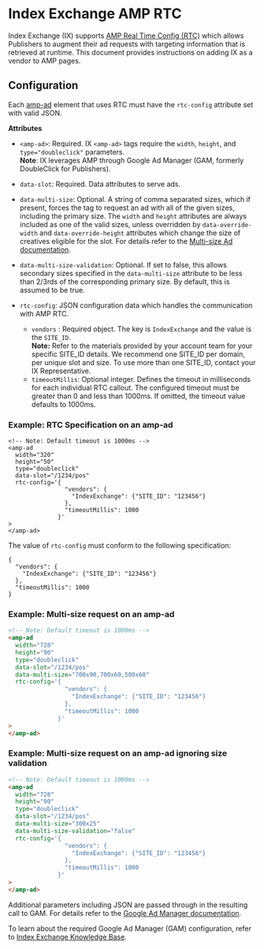 <!---
Copyright 2016 The AMP HTML Authors. All Rights Reserved.

Licensed under the Apache License, Version 2.0 (the "License");
you may not use this file except in compliance with the License.
You may obtain a copy of the License at

      http://www.apache.org/licenses/LICENSE-2.0

Unless required by applicable law or agreed to in writing, software
distributed under the License is distributed on an "AS-IS" BASIS,
WITHOUT WARRANTIES OR CONDITIONS OF ANY KIND, either express or implied.
See the License for the specific language governing permissions and
limitations under the License.
-->
# Index Exchange AMP RTC
Index Exchange (IX) supports [AMP Real Time Config (RTC)](https://github.com/ampproject/amphtml/blob/master/extensions/amp-a4a/rtc-publisher-implementation-guide.md) which allows Publishers to augment their ad requests with targeting information that is retrieved at runtime. This document provides instructions on adding IX as a vendor to AMP pages.

## Configuration

Each [amp-ad](https://amp.dev/documentation/components/amp-ad/) element that uses RTC must have the `rtc-config` attribute set with valid JSON.

**Attributes**

- `<amp-ad>`: Required. IX `<amp-ad>` tags require the `width`, `height`, and `type="doubleclick"` parameters.</br>
  **Note**: IX leverages AMP through Google Ad Manager (GAM, formerly DoubleClick for Publishers).

- `data-slot`: Required. Data attributes to serve ads.

- `data-multi-size`: Optional. A string of comma separated sizes, which if present, forces the tag to request an ad with all of the given sizes, including the primary size. The `width` and `height` attributes are always included as one of the valid sizes, unless overridden by `data-override-width` and `data-override-height` attributes which change the size of creatives eligible for the slot. For details refer to the [Multi-size Ad documentation](https://github.com/ampproject/amphtml/blob/master/extensions/amp-ad-network-doubleclick-impl/multi-size.md).

- `data-multi-size-validation`: Optional. If set to false, this allows secondary sizes specified in the `data-multi-size` attribute to be less than 2/3rds of the corresponding primary size. By default, this is assumed to be true.

- `rtc-config`: JSON configuration data which handles the communication with AMP RTC.
  - `vendors` : Required object. The key is `IndexExchange` and the value is the `SITE_ID`.</br>
    **Note:** Refer to the materials provided by your account team for your specific SITE_ID details. We recommend one SITE_ID per domain, per unique slot and size. To use more than one SITE_ID, contact your IX Representative.
  - `timeoutMillis`: Optional integer. Defines the timeout in milliseconds for each individual RTC callout. The configured timeout must be greater than 0 and less than 1000ms. If omitted, the timeout value defaults to 1000ms.

### Example: RTC Specification on an amp-ad

```
<!-- Note: Default timeout is 1000ms -->
<amp-ad
  width="320"
  height="50"
  type="doubleclick"
  data-slot="/1234/pos"
  rtc-config='{
                "vendors": {
                  "IndexExchange": {"SITE_ID": "123456"}
                },
                "timeoutMillis": 1000
              }'
>
</amp-ad>
```
The value of `rtc-config` must conform to the following specification:
```
{
  "vendors": {
    "IndexExchange": {"SITE_ID": "123456"}
  },
  "timeoutMillis": 1000
}
```

### Example: Multi-size request on an amp-ad
```html
<!-- Note: Default timeout is 1000ms -->
<amp-ad
  width="728"
  height="90"
  type="doubleclick"
  data-slot="/1234/pos"
  data-multi-size="700x90,700x60,500x60"
  rtc-config='{
                "vendors": {
                  "IndexExchange": {"SITE_ID": "123456"}
                },
                "timeoutMillis": 1000
              }'
>
</amp-ad>
```
### Example: Multi-size request on an amp-ad ignoring size validation

```html
<!-- Note: Default timeout is 1000ms -->
<amp-ad
  width="728"
  height="90"
  type="doubleclick"
  data-slot="/1234/pos"
  data-multi-size="300x25"
  data-multi-size-validation="false"
  rtc-config='{
                "vendors": {
                  "IndexExchange": {"SITE_ID": "123456"}
                },
                "timeoutMillis": 1000
              }'
>
</amp-ad>
```

Additional parameters including JSON are passed through in the resulting call to GAM. For details refer to the [Google Ad Manager documentation](https://github.com/ampproject/amphtml/blob/master/extensions/amp-ad-network-doubleclick-impl/amp-ad-network-doubleclick-impl-internal.md). 

To learn about the required Google Ad Manager (GAM) configuration, refer to [Index Exchange Knowledge Base](https://kb.indexexchange.com/Mobile/About_AMP.htm).
